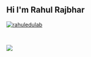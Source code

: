 ## Hi I'm Rahul Rajbhar 

<a href="#stats">
<p><img align="center" src="https://github-readme-streak-stats.herokuapp.com/?user=rahuledulab&" alt="rahuledulab" /></p>
</br>

![](https://activity-graph.herokuapp.com/graph?username=rahuledulab&theme=github)
</a>
